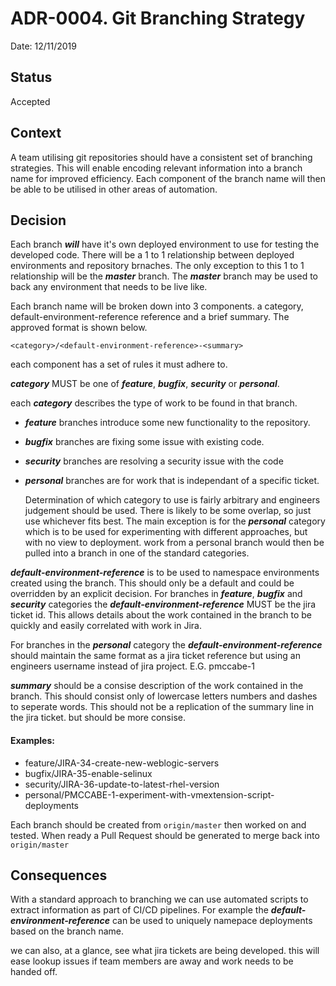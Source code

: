 # ADR-0004. Git Branching Strategy

Date: 12/11/2019

## Status

Accepted

## Context

A team utilising git repositories should have a consistent set of branching
strategies. This will enable encoding relevant information into a branch name
for improved efficiency. Each component of the branch name will then be able to
be utilised in other areas of automation.

## Decision

Each branch _**will**_ have it's own deployed environment to use for testing the
developed code. There will be a 1 to 1 relationship between deployed
environments and repository brnaches. The only exception to this 1 to 1
relationship will be the _**master**_ branch. The _**master**_ branch may be used to
back any environment that needs to be live like.

Each branch name will be broken down into 3 components. a category,
default-environment-reference reference and a brief summary. The approved format
is shown below.

  `<category>/<default-environment-reference>-<summary>`

each component has a set of rules it must adhere to.

  _**category**_ MUST be one of _**feature**_, _**bugfix**_, _**security**_ or _**personal**_.

  each _**category**_ describes the type of work to be found in that branch.

  - _**feature**_ branches introduce some new functionality to the repository.
  - _**bugfix**_ branches are fixing some issue with existing code.
  - _**security**_ branches are resolving a security issue with the code
  - _**personal**_ branches are for work that is independant of a specific ticket.

    Determination of which category to use is fairly arbitrary and engineers
    judgement should be used. There is likely to be some overlap, so just use
    whichever fits best. The main exception is for the  _**personal**_ category
    which is to be used for experimenting with different approaches, but with
    no view to deployment. work from a personal branch would then be pulled
    into a branch in one of the standard categories.

  _**default-environment-reference**_ is to be used to namespace environments created using
  the branch. This should only be a default and could be overridden by an
  explicit decision. For branches in _**feature**_, _**bugfix**_ and _**security**_
  categories the _**default-environment-reference**_ MUST be the jira ticket id.
  This allows details about the work contained in the branch to be quickly and
  easily correlated with work in Jira.

  For branches in the _**personal**_ category the _**default-environment-reference**_
  should maintain the same format as a jira ticket reference but using an
  engineers username instead of jira project. E.G. pmccabe-1

  _**summary**_ should be a consise description of the work contained in the branch.
  This should consist only of lowercase letters numbers and dashes to
  seperate words. This should not be a replication of the summary line in the
  jira ticket. but should be more consise.

  #### Examples:

  - feature/JIRA-34-create-new-weblogic-servers
  - bugfix/JIRA-35-enable-selinux
  - security/JIRA-36-update-to-latest-rhel-version
  - personal/PMCCABE-1-experiment-with-vmextension-script-deployments

Each branch should be created from `origin/master` then worked on and tested.
When ready a Pull Request should be generated to merge back into `origin/master`

## Consequences

With a standard approach to branching we can use automated scripts to extract
information as part of CI/CD pipelines. For example the
_**default-environment-reference**_ can be used to uniquely namepace deployments
based on the branch name.

we can also, at a glance, see what jira tickets are being developed. this will
ease lookup issues if team members are away and work needs to be handed off.



